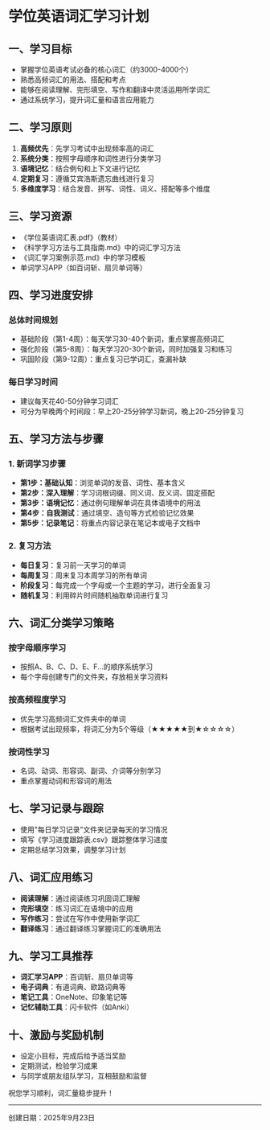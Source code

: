 # 学位英语词汇学习计划

## 一、学习目标

- 掌握学位英语考试必备的核心词汇（约3000-4000个）
- 熟悉高频词汇的用法、搭配和考点
- 能够在阅读理解、完形填空、写作和翻译中灵活运用所学词汇
- 通过系统学习，提升词汇量和语言应用能力

## 二、学习原则

1. **高频优先**：先学习考试中出现频率高的词汇
2. **系统分类**：按照字母顺序和词性进行分类学习
3. **语境记忆**：结合例句和上下文进行记忆
4. **定期复习**：遵循艾宾浩斯遗忘曲线进行复习
5. **多维度学习**：结合发音、拼写、词性、词义、搭配等多个维度

## 三、学习资源

- 《学位英语词汇表.pdf》（教材）
- 《科学学习方法与工具指南.md》中的词汇学习方法
- 《词汇学习案例示范.md》中的学习模板
- 单词学习APP（如百词斩、扇贝单词等）

## 四、学习进度安排

### 总体时间规划
- 基础阶段（第1-4周）：每天学习30-40个新词，重点掌握高频词汇
- 强化阶段（第5-8周）：每天学习20-30个新词，同时加强复习和练习
- 巩固阶段（第9-12周）：重点复习已学词汇，查漏补缺

### 每日学习时间
- 建议每天花40-50分钟学习词汇
- 可分为早晚两个时间段：早上20-25分钟学习新词，晚上20-25分钟复习

## 五、学习方法与步骤

### 1. 新词学习步骤
- **第1步：基础认知**：浏览单词的发音、词性、基本含义
- **第2步：深入理解**：学习词根词缀、同义词、反义词、固定搭配
- **第3步：语境记忆**：通过例句理解单词在具体语境中的用法
- **第4步：自我测试**：通过填空、造句等方式检验记忆效果
- **第5步：记录笔记**：将重点内容记录在笔记本或电子文档中

### 2. 复习方法
- **每日复习**：复习前一天学习的单词
- **每周复习**：周末复习本周学习的所有单词
- **阶段复习**：每完成一个字母或一个主题的学习，进行全面复习
- **随机复习**：利用碎片时间随机抽取单词进行复习

## 六、词汇分类学习策略

### 按字母顺序学习
- 按照A、B、C、D、E、F...的顺序系统学习
- 每个字母创建专门的文件夹，存放相关学习资料

### 按高频程度学习
- 优先学习高频词汇文件夹中的单词
- 根据考试出现频率，将词汇分为5个等级（★★★★★到★☆☆☆☆）

### 按词性学习
- 名词、动词、形容词、副词、介词等分别学习
- 重点掌握动词和形容词的用法

## 七、学习记录与跟踪

- 使用"每日学习记录"文件夹记录每天的学习情况
- 填写《学习进度跟踪表.csv》跟踪整体学习进度
- 定期总结学习效果，调整学习计划

## 八、词汇应用练习

- **阅读理解**：通过阅读练习巩固词汇理解
- **完形填空**：练习词汇在语境中的应用
- **写作练习**：尝试在写作中使用新学词汇
- **翻译练习**：通过翻译练习掌握词汇的准确用法

## 九、学习工具推荐

- **词汇学习APP**：百词斩、扇贝单词等
- **电子词典**：有道词典、欧路词典等
- **笔记工具**：OneNote、印象笔记等
- **记忆辅助工具**：闪卡软件（如Anki）

## 十、激励与奖励机制

- 设定小目标，完成后给予适当奖励
- 定期测试，检验学习成果
- 与同学或朋友组队学习，互相鼓励和监督

祝您学习顺利，词汇量稳步提升！

---
创建日期：2025年9月23日
